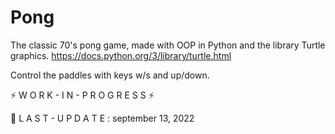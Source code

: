 # Pong
The classic 70's pong game, made with OOP in Python and the library Turtle graphics.
https://docs.python.org/3/library/turtle.html

Control the paddles with keys w/s and up/down.

⚡ W O R K - I N - P R O G R E S S ⚡

🔧 L A S T - U P D A T E : september 13, 2022
